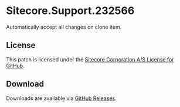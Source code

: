 # Sitecore.Support.232566
Automatically accept all changes on clone item.

## License  
This patch is licensed under the [Sitecore Corporation A/S License for GitHub](https://github.com/sitecoresupport/Sitecore.Support.232566/blob/master/LICENSE).  

## Download  
Downloads are available via [GitHub Releases](https://github.com/sitecoresupport/Sitecore.Support.232566/releases).  
